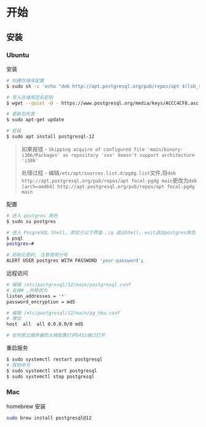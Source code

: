 # 开始

## 安装

### Ubuntu

安装

```bash
# 创建存储库配置
$ sudo sh -c 'echo "deb http://apt.postgresql.org/pub/repos/apt $(lsb_release -cs)-pgdg main" > /etc/apt/sources.list.d/pgdg.list'

# 导入存储库签名密钥
$ wget --quiet -O - https://www.postgresql.org/media/keys/ACCC4CF8.asc | sudo apt-key add -

# 更新包列表
$ sudo apt-get update

# 安装
$ sudo apt install postgresql-12
```

>如果报错 - `Skipping acquire of configured file 'main/binary-i386/Packages' as repository 'xxx' doesn't support architecture 'i386'`
>
>处理过程 - 编辑`/etc/apt/sources.list.d/pgdg.list`文件,将`deb http://apt.postgresql.org/pub/repos/apt focal-pgdg main`更改为`deb [arch=amd64] http://apt.postgresql.org/pub/repos/apt focal-pgdg main`

配置

```bash
# 进入 postgres 角色
$ sudo su postgres

# 进入 PosgreSQL Shell, 即显示以下界面 ,\q 退出Shell, exit退出postgres角色
$ psql
postgres=# 

# 初始化密码, 注意使用分号
ALERT USER postgres WITH PASSWORD 'your-password';
```

远程访问

```bash
# 编辑 /etc/postgresql/12/main/postgresql.conf
# 去掉# ,并修改为
listen_addresses = '*'
password_encryption = md5

# 编辑 /etc/postgresql/12/main/pg_hba.conf
# 增加
host  all  all 0.0.0.0/0 md5

# 在阿里云服务器防火墙配置打开5432端口打开
```

重启服务

```bash
$ sudo systemctl restart postgresql
# 其他命令
$ sudo systemctl start postgresql
$ sudo systemctl stop postgresql
```

### Mac

homebrew 安装

```bash
sudo brew install postgresql@12
```

